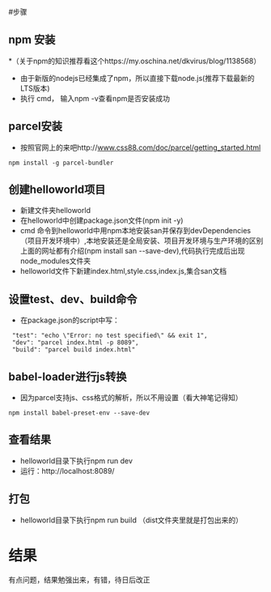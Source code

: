 #步骤
## npm 安装
*（关于npm的知识推荐看这个https://my.oschina.net/dkvirus/blog/1138568）<br>
* 由于新版的nodejs已经集成了npm，所以直接下载node.js(推荐下载最新的LTS版本)<br>
* 执行 cmd， 输入npm -v查看npm是否安装成功
## parcel安装
* 按照官网上的来吧http://www.css88.com/doc/parcel/getting_started.html
```
npm install -g parcel-bundler
```
## 创建helloworld项目
* 新建文件夹helloworld<br>
* 在helloworld中创建package.json文件(npm init -y)<br>
* cmd 命令到helloworld中用npm本地安装san并保存到devDependencies（项目开发环境中）,本地安装还是全局安装、项目开发环境与生产环境的区别上面的网址都有介绍(npm install san --save-dev),代码执行完成后出现node_modules文件夹<br>
* helloworld文件下新建index.html,style.css,index.js,集合san文档
## 设置test、dev、build命令
* 在package.json的script中写：
```
 "test": "echo \"Error: no test specified\" && exit 1",
 "dev": "parcel index.html -p 8089",
 "build": "parcel build index.html"
 ```
## babel-loader进行js转换
* 因为parcel支持js、css格式的解析，所以不用设置（看大神笔记得知）
```
npm install babel-preset-env --save-dev
```
## 查看结果
* helloworld目录下执行npm run dev 
* 运行：http://localhost:8089/
## 打包
* helloworld目录下执行npm run build （dist文件夹里就是打包出来的）
# 结果
有点问题，结果勉强出来，有错，待日后改正
